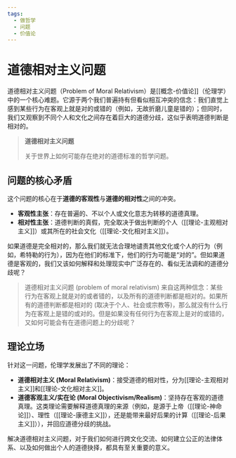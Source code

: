 ```yaml
---
tags:
  - 做哲学
  - 问题
  - 价值论
---
```


# 道德相对主义问题

道德相对主义问题（Problem of Moral Relativism）是[[概念-价值论]]（伦理学）中的一个核心难题。它源于两个我们普遍持有但看似相互冲突的信念：我们直觉上感到某些行为在客观上就是对的或错的（例如，无故折磨儿童是错的）；但同时，我们又观察到不同个人和文化之间存在着巨大的道德分歧，这似乎表明道德判断是相对的。

> **道德相对主义问题**
>
> 关于世界上如何可能存在绝对的道德标准的哲学问题。

## 问题的核心矛盾

这个问题的核心在于**道德的客观性**与**道德的相对性**之间的冲突。

*   **客观性主张**：存在普遍的、不以个人或文化意志为转移的道德真理。
*   **相对性主张**：道德判断的真假，完全取决于做出判断的个人（[[理论-主观相对主义]]）或其所在的社会文化（[[理论-文化相对主义]]）。

如果道德是完全相对的，那么我们就无法合理地谴责其他文化或个人的行为（例如，希特勒的行为），因为在他们的标准下，他们的行为可能是“对的”。但如果道德是客观的，我们又该如何解释和处理现实中广泛存在的、看似无法调和的道德分歧呢？

> 道德相对主义问题 (problem of moral relativism) 来自这两种信念：某些行为在客观上就是对的或者错的，以及所有的道德判断都是相对的。如果所有的道德判断都是相对的 (取决于个人、社会或宗教等)，那么就没有什么行为在客观上是错的或对的。但是如果没有任何行为在客观上是对的或错的，又如何可能会有在道德问题上的分歧呢？

## 理论立场

针对这一问题，伦理学发展出了不同的理论：

*   **道德相对主义 (Moral Relativism)**：接受道德的相对性，分为[[理论-主观相对主义]]和[[理论-文化相对主义]]。
*   **道德客观主义/实在论 (Moral Objectivism/Realism)**：坚持存在客观的道德真理。这类理论需要解释道德真理的来源（例如，是源于上帝（[[理论-神命论]]）、理性（[[理论-康德主义]]），还是能带来最好后果的计算（[[理论-后果主义]]）），并回应道德分歧的挑战。

解决道德相对主义问题，对于我们如何进行跨文化交流、如何建立公正的法律体系、以及如何做出个人的道德抉择，都具有至关重要的意义。

